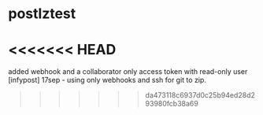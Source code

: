 # postlztest
<<<<<<< HEAD
=======
added webhook and a collaborator
only access token with read-only user [infypost]
17sep - using only webhooks and ssh for git to zip.
>>>>>>> da473118c6937d0c25b94ed28d293980fcb38a69
